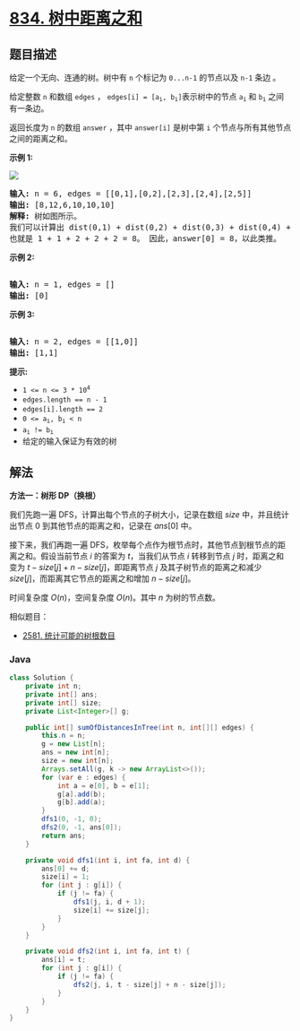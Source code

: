 # [834. 树中距离之和](https://leetcode.cn/problems/sum-of-distances-in-tree)

## 题目描述

<p>给定一个无向、连通的树。树中有 <code>n</code> 个标记为 <code>0...n-1</code> 的节点以及 <code>n-1</code>&nbsp;条边&nbsp;。</p>

<p>给定整数 <code>n</code> 和数组&nbsp;<code>edges</code>&nbsp;，&nbsp;<code>edges[i] = [a<sub>i</sub>, b<sub>i</sub>]</code>表示树中的节点&nbsp;<code>a<sub>i</sub></code>&nbsp;和&nbsp;<code>b<sub>i</sub></code>&nbsp;之间有一条边。</p>

<p>返回长度为 <code>n</code> 的数组&nbsp;<code>answer</code>&nbsp;，其中&nbsp;<code>answer[i]</code>&nbsp;是树中第 <code>i</code> 个节点与所有其他节点之间的距离之和。</p>

<p><strong>示例 1:</strong></p>

<p><img src="https://gcore.jsdelivr.net/gh/doocs/leetcode@main/solution/0800-0899/0834.Sum%20of%20Distances%20in%20Tree/images/lc-sumdist1.jpg" /></p>

<pre>
<strong>输入: </strong>n = 6, edges = [[0,1],[0,2],[2,3],[2,4],[2,5]]
<strong>输出: </strong>[8,12,6,10,10,10]
<strong>解释: </strong>树如图所示。
我们可以计算出 dist(0,1) + dist(0,2) + dist(0,3) + dist(0,4) + dist(0,5) 
也就是 1 + 1 + 2 + 2 + 2 = 8。 因此，answer[0] = 8，以此类推。
</pre>

<p><strong>示例 2:</strong></p>
<img alt="" src="https://gcore.jsdelivr.net/gh/doocs/leetcode@main/solution/0800-0899/0834.Sum%20of%20Distances%20in%20Tree/images/lc-sumdist2.jpg" />
<pre>
<strong>输入:</strong> n = 1, edges = []
<strong>输出:</strong> [0]
</pre>

<p><strong>示例 3:</strong></p>
<img alt="" src="https://gcore.jsdelivr.net/gh/doocs/leetcode@main/solution/0800-0899/0834.Sum%20of%20Distances%20in%20Tree/images/lc-sumdist3.jpg" />
<pre>
<strong>输入:</strong> n = 2, edges = [[1,0]]
<strong>输出:</strong> [1,1]
</pre>

<p><strong>提示:</strong></p>

<ul>
	<li><code>1 &lt;= n &lt;= 3 * 10<sup>4</sup></code></li>
	<li><code>edges.length == n - 1</code></li>
	<li><code>edges[i].length == 2</code></li>
	<li><code>0 &lt;= a<sub>i</sub>, b<sub>i</sub>&nbsp;&lt; n</code></li>
	<li><code>a<sub>i</sub>&nbsp;!= b<sub>i</sub></code></li>
	<li>给定的输入保证为有效的树</li>
</ul>

## 解法

**方法一：树形 DP（换根）**

我们先跑一遍 DFS，计算出每个节点的子树大小，记录在数组 $size$ 中，并且统计出节点 $0$ 到其他节点的距离之和，记录在 $ans[0]$ 中。

接下来，我们再跑一遍 DFS，枚举每个点作为根节点时，其他节点到根节点的距离之和。假设当前节点 $i$ 的答案为 $t$，当我们从节点 $i$ 转移到节点 $j$ 时，距离之和变为 $t - size[j] + n - size[j]$，即距离节点 $j$ 及其子树节点的距离之和减少 $size[j]$，而距离其它节点的距离之和增加 $n - size[j]$。

时间复杂度 $O(n)$，空间复杂度 $O(n)$。其中 $n$ 为树的节点数。

相似题目：

-   [2581. 统计可能的树根数目](/solution/2500-2599/2581.Count%20Number%20of%20Possible%20Root%20Nodes/README.md)

### **Java**

```java
class Solution {
    private int n;
    private int[] ans;
    private int[] size;
    private List<Integer>[] g;

    public int[] sumOfDistancesInTree(int n, int[][] edges) {
        this.n = n;
        g = new List[n];
        ans = new int[n];
        size = new int[n];
        Arrays.setAll(g, k -> new ArrayList<>());
        for (var e : edges) {
            int a = e[0], b = e[1];
            g[a].add(b);
            g[b].add(a);
        }
        dfs1(0, -1, 0);
        dfs2(0, -1, ans[0]);
        return ans;
    }

    private void dfs1(int i, int fa, int d) {
        ans[0] += d;
        size[i] = 1;
        for (int j : g[i]) {
            if (j != fa) {
                dfs1(j, i, d + 1);
                size[i] += size[j];
            }
        }
    }

    private void dfs2(int i, int fa, int t) {
        ans[i] = t;
        for (int j : g[i]) {
            if (j != fa) {
                dfs2(j, i, t - size[j] + n - size[j]);
            }
        }
    }
}
```
